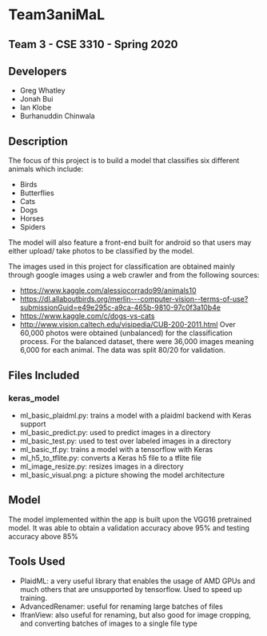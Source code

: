 # Team3aniMaL
## Team 3 - CSE 3310 - Spring 2020

## Developers
- Greg Whatley
- Jonah Bui
- Ian Klobe
- Burhanuddin Chinwala
## Description
The focus of this project is to build a model that classifies six different animals which include:
- Birds
- Butterflies
- Cats
- Dogs
- Horses
- Spiders

The model will also feature a front-end built for android so that users may either upload/ take photos to be classified by the model. 

The images used in this project for classification are obtained mainly through google images using a web crawler and from the following sources:
- https://www.kaggle.com/alessiocorrado99/animals10
- https://dl.allaboutbirds.org/merlin---computer-vision--terms-of-use?submissionGuid=e49e295c-a9ca-465b-9810-97c0f3a10b4e
- https://www.kaggle.com/c/dogs-vs-cats
- http://www.vision.caltech.edu/visipedia/CUB-200-2011.html
Over 60,000 photos were obtained (unbalanced) for the classification process. For the balanced dataset, there were 36,000 images meaning 6,000 for each animal. The data was split 80/20 for validation.

## Files Included
### keras_model
- ml_basic_plaidml.py: trains a model with a plaidml backend with Keras support
- ml_basic_predict.py: used to predict images in a directory
- ml_basic_test.py: used to test over labeled images in a directory
- ml_basic_tf.py: trains a model with a tensorflow with Keras
- ml_h5_to_tflite.py: converts a Keras h5 file to a tflite file 
- ml_image_resize.py: resizes images in a directory
- ml_basic_visual.png: a picture showing the model architecture

## Model
The model implemented within the app is built upon the VGG16 pretrained model. It was able to obtain a validation accuracy above 95% and testing accuracy above 85%

## Tools Used
- PlaidML: a very useful library that enables the usage of AMD GPUs and much others that are unsupported by tensorflow. Used to speed up training.
- AdvancedRenamer: useful for renaming large batches of files
- IfranView: also useful for renaming, but also good for image cropping, and converting batches of images to a single file type
